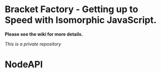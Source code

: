# Bracket Factory - Getting up to Speed with Isomorphic JavaScript.

**Please see the wiki for more details.**


*This is a private repository*
# NodeAPI
